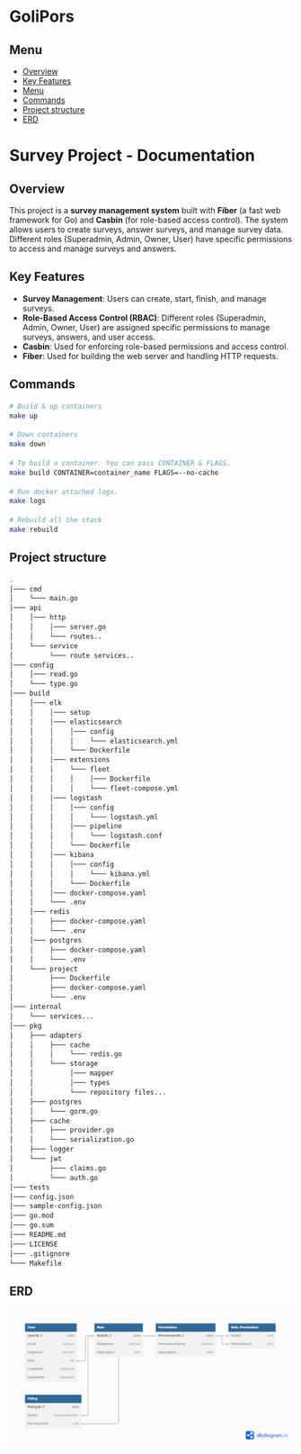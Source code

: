 <h1>GoliPors</h1> 

## Menu

<!-- TOC -->

* [Overview](#overview)
* [Key Features](#key-features)
* [Menu](#menu)
* [Commands](#commands)
* [Project structure](#project-structure)
* [ERD](#erd)

<!-- TOC -->

# Survey Project - Documentation

## Overview

This project is a **survey management system** built with **Fiber** (a fast web framework for Go) and **Casbin** (for
role-based access control). The system allows users to create surveys, answer surveys, and manage survey data. Different
roles (Superadmin, Admin, Owner, User) have specific permissions to access and manage surveys and answers.

## Key Features

- **Survey Management**: Users can create, start, finish, and manage surveys.
- **Role-Based Access Control (RBAC)**: Different roles (Superadmin, Admin, Owner, User) are assigned specific
  permissions to manage surveys, answers, and user access.
- **Casbin**: Used for enforcing role-based permissions and access control.
- **Fiber**: Used for building the web server and handling HTTP requests.

## Commands

```bash
# Build & up containers
make up

# Down containers
make down

# To build a container. You can pass CONTAINER & FLAGS.
make build CONTAINER=container_name FLAGS=--no-cache

# Run docker attached logs.
make logs

# Rebuild all the stack
make rebuild
```

## Project structure

```bash
.
│─── cmd
│    └─── main.go
│─── api
│    │─── http
│    │    │─── server.go
│    │    └─── routes..
│    └─── service
│         └─── route services..
│─── config
│    │─── read.go   
│    └─── type.go  
│─── build   
│    │─── elk
│    │    │─── setup
│    │    │─── elasticsearch
│    │    │    │─── config
│    │    │    │    └─── elasticsearch.yml
│    │    │    └─── Dockerfile
│    │    │─── extensions
│    │    │    └─── fleet
│    │    │    │    │─── Dockerfile
│    │    │    │    └─── fleet-compose.yml
│    │    │─── logstash
│    │    │    │─── config
│    │    │    │    └─── logstash.yml
│    │    │    │─── pipeline
│    │    │    │    └─── logstash.conf
│    │    │    └─── Dockerfile
│    │    │─── kibana
│    │    │    │─── config
│    │    │    │    └─── kibana.yml
│    │    │    └─── Dockerfile
│    │    │─── docker-compose.yaml
│    │    └─── .env
│    │─── redis
│    │    ├─── docker-compose.yaml
│    │    └─── .env
│    │─── postgres
│    │    ├─── docker-compose.yaml
│    │    └─── .env
│    └─── project
│         ├─── Dockerfile
│         ├─── docker-compose.yaml
│         └─── .env
│─── internal
│    └─── services...
│─── pkg
│    ├─── adapters
│    │    ├─── cache
│    │    │    └─── redis.go
│    │    └─── storage
│    │         │─── mapper
│    │         │─── types
│    │         └─── repository files...
│    ├─── postgres
│    │    └─── gorm.go
│    ├─── cache
│    │    ├─── provider.go
│    │    └─── serialization.go
│    ├─── logger
│    └─── jwt
│         ├─── claims.go
│         └─── auth.go
│─── tests
│─── config.json
│─── sample-config.json
│─── go.mod
│─── go.sum
│─── README.md
│─── LICENSE
│─── .gitignore
└─── Makefile
```

## ERD

![Survey Project ERD](./docs/ERD.png)